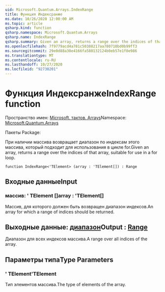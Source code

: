 ```yaml
---
uid: Microsoft.Quantum.Arrays.IndexRange
title: Функция Индексранже
ms.date: 10/26/2020 12:00:00 AM
ms.topic: article
qsharp.kind: function
qsharp.namespace: Microsoft.Quantum.Arrays
qsharp.name: IndexRange
qsharp.summary: Given an array, returns a range over the indices of that array, suitable for use in a for loop.
ms.openlocfilehash: 7f9779acd4a781c50388217aa780710bd0b99ff3
ms.sourcegitcommit: 29e0d88a30e4166fa580132124b0eb57e1f0e986
ms.translationtype: MT
ms.contentlocale: ru-RU
ms.lasthandoff: 10/27/2020
ms.locfileid: "92730201"
---
```

# <a name="indexrange-function"></a><span data-ttu-id="42022-102">Функция Индексранже</span><span class="sxs-lookup"><span data-stu-id="42022-102">IndexRange function</span></span>

<span data-ttu-id="42022-103">Пространство имен: [Microsoft. тактов. Arrays](xref:Microsoft.Quantum.Arrays)</span><span class="sxs-lookup"><span data-stu-id="42022-103">Namespace: [Microsoft.Quantum.Arrays](xref:Microsoft.Quantum.Arrays)</span></span>

<span data-ttu-id="42022-104">Пакеты [](https://nuget.org/packages/)</span><span class="sxs-lookup"><span data-stu-id="42022-104">Package: [](https://nuget.org/packages/)</span></span>


<span data-ttu-id="42022-105">При наличии массива возвращает диапазон по индексам этого массива, который подходит для использования в цикле for.</span><span class="sxs-lookup"><span data-stu-id="42022-105">Given an array, returns a range over the indices of that array, suitable for use in a for loop.</span></span>

```qsharp
function IndexRange<'TElement> (array : 'TElement[]) : Range
```


## <a name="input"></a><span data-ttu-id="42022-106">Входные данные</span><span class="sxs-lookup"><span data-stu-id="42022-106">Input</span></span>

### <a name="array--telement"></a><span data-ttu-id="42022-107">массив: ' TElement []</span><span class="sxs-lookup"><span data-stu-id="42022-107">array : 'TElement[]</span></span>

<span data-ttu-id="42022-108">Массив, для которого должен быть возвращен диапазон индексов.</span><span class="sxs-lookup"><span data-stu-id="42022-108">An array for which a range of indices should be returned.</span></span>



## <a name="output--range"></a><span data-ttu-id="42022-109">Выходные данные: [диапазон](xref:microsoft.quantum.lang-ref.range)</span><span class="sxs-lookup"><span data-stu-id="42022-109">Output : [Range](xref:microsoft.quantum.lang-ref.range)</span></span>

<span data-ttu-id="42022-110">Диапазон для всех индексов массива.</span><span class="sxs-lookup"><span data-stu-id="42022-110">A range over all indices of the array.</span></span>

## <a name="type-parameters"></a><span data-ttu-id="42022-111">Параметры типа</span><span class="sxs-lookup"><span data-stu-id="42022-111">Type Parameters</span></span>

### <a name="telement"></a><span data-ttu-id="42022-112">' TElement</span><span class="sxs-lookup"><span data-stu-id="42022-112">'TElement</span></span>

<span data-ttu-id="42022-113">Тип элементов массива.</span><span class="sxs-lookup"><span data-stu-id="42022-113">The type of elements of the array.</span></span>